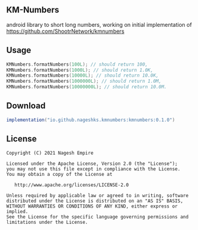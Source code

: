 
KM-Numbers
---------------------
android library to short long numbers, working on initial implementation of https://github.com/ShootrNetwork/kmnumbers

Usage
-------
```kotlin
KMNumbers.formatNumbers(100L); // should return 100,
KMNumbers.formatNumbers(1000L); // should return 1.0K,
KMNumbers.formatNumbers(10000L); // should return 10.0K,
KMNumbers.formatNumbers(1000000L); // should return 1.0M,
KMNumbers.formatNumbers(10000000L); // should return 10.0M.
```
Download
--------

```groovy
implementation("io.github.nageshks.kmnumbers:kmnumbers:0.1.0")
```

License
-------

    Copyright (C) 2021 Nagesh Empire

    Licensed under the Apache License, Version 2.0 (the "License");
    you may not use this file except in compliance with the License.
    You may obtain a copy of the License at

       http://www.apache.org/licenses/LICENSE-2.0

    Unless required by applicable law or agreed to in writing, software
    distributed under the License is distributed on an "AS IS" BASIS,
    WITHOUT WARRANTIES OR CONDITIONS OF ANY KIND, either express or implied.
    See the License for the specific language governing permissions and
    limitations under the License.

